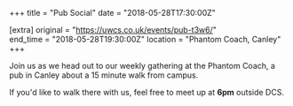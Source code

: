 +++
title = "Pub Social"
date = "2018-05-28T17:30:00Z"

[extra]
original = "https://uwcs.co.uk/events/pub-t3w6/"    
end_time = "2018-05-28T19:30:00Z"
location = "Phantom Coach, Canley"
+++

Join us as we head out to our weekly gathering at the Phantom Coach, a pub in Canley about a 15 minute walk from campus.

  

If you'd like to walk there with us, feel free to meet up at **6pm** outside DCS.

